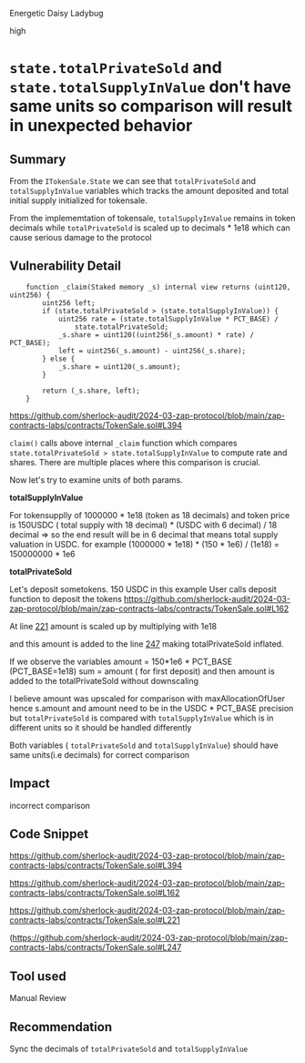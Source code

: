 Energetic Daisy Ladybug

high

# `state.totalPrivateSold`  and `state.totalSupplyInValue` don't have same units so comparison will result in unexpected behavior

## Summary
From the `ITokenSale.State` we can see that `totalPrivateSold` and `totalSupplyInValue` variables which tracks the amount deposited and total initial supply initialized for tokensale. 

From the implememtation of tokensale, `totalSupplyInValue` remains in token decimals while `totalPrivateSold` is scaled up to decimals * 1e18 which can cause serious damage to the protocol


## Vulnerability Detail
```solidity
    function _claim(Staked memory _s) internal view returns (uint120, uint256) {
        uint256 left;
        if (state.totalPrivateSold > (state.totalSupplyInValue)) {
            uint256 rate = (state.totalSupplyInValue * PCT_BASE) /
                state.totalPrivateSold;
            _s.share = uint120((uint256(_s.amount) * rate) / PCT_BASE);
            left = uint256(_s.amount) - uint256(_s.share);
        } else {
            _s.share = uint120(_s.amount);
        }

        return (_s.share, left);
    }
```
https://github.com/sherlock-audit/2024-03-zap-protocol/blob/main/zap-contracts-labs/contracts/TokenSale.sol#L394

`claim()` calls above internal  `_claim`  function which compares `state.totalPrivateSold > state.totalSupplyInValue` to compute rate and shares. There are multiple places where this comparison is crucial.
 
Now let's try to examine units of both params.

**totalSupplyInValue**

For tokensupplly of 1000000 * 1e18 (token as 18 decimals) and token price is 150USDC
( total supply with 18 decimal) * (USDC with 6 decimal) / 18 decimal => so the end result will be in 6 decimal
that means total supply valuation in USDC.
for example
(1000000 * 1e18) * (150 * 1e6) / (1e18) = 150000000 * 1e6

**totalPrivateSold**

Let's deposit sometokens. 150 USDC in this example
User calls deposit function to deposit the tokens
https://github.com/sherlock-audit/2024-03-zap-protocol/blob/main/zap-contracts-labs/contracts/TokenSale.sol#L162

At line [221](https://github.com/sherlock-audit/2024-03-zap-protocol/blob/main/zap-contracts-labs/contracts/TokenSale.sol#L221) amount is scaled up by multiplying with 1e18 

and this amount is added to the line [247](https://github.com/sherlock-audit/2024-03-zap-protocol/blob/main/zap-contracts-labs/contracts/TokenSale.sol#L247) making totalPrivateSold inflated.

If we observe the variables
amount = 150*1e6 * PCT_BASE (PCT_BASE=1e18)
sum = amount ( for first deposit)
and then amount is added to the totalPrivateSold without downscaling 

I believe amount was upscaled for comparison with maxAllocationOfUser hence s.amount and amount need to be in the USDC * PCT_BASE  precision but `totalPrivateSold` is compared with 
`totalSupplyInValue` which is in different units so it should be handled differently

Both variables ( `totalPrivateSold` and `totalSupplyInValue`) should have same units(i.e decimals) for correct comparison 

## Impact
incorrect comparison 

## Code Snippet
https://github.com/sherlock-audit/2024-03-zap-protocol/blob/main/zap-contracts-labs/contracts/TokenSale.sol#L394

https://github.com/sherlock-audit/2024-03-zap-protocol/blob/main/zap-contracts-labs/contracts/TokenSale.sol#L162

https://github.com/sherlock-audit/2024-03-zap-protocol/blob/main/zap-contracts-labs/contracts/TokenSale.sol#L221

(https://github.com/sherlock-audit/2024-03-zap-protocol/blob/main/zap-contracts-labs/contracts/TokenSale.sol#L247

## Tool used

Manual Review

## Recommendation
 Sync the decimals of `totalPrivateSold` and `totalSupplyInValue`